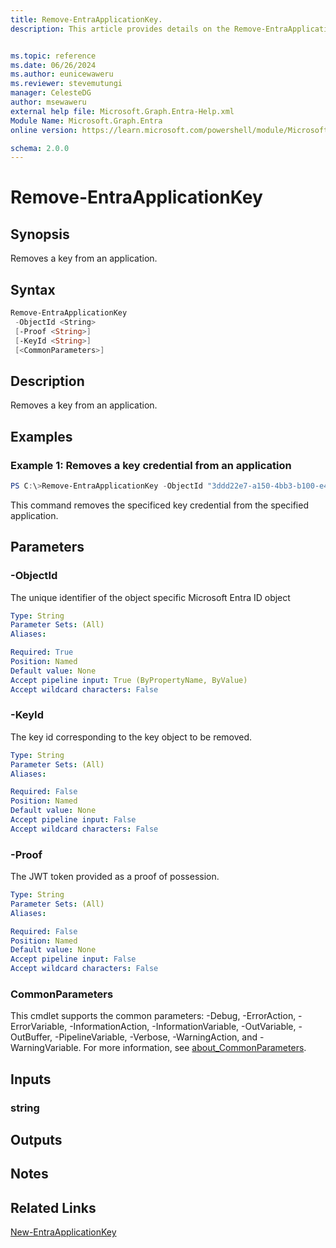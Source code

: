 ```yaml
---
title: Remove-EntraApplicationKey.
description: This article provides details on the Remove-EntraApplicationKey command.


ms.topic: reference
ms.date: 06/26/2024
ms.author: eunicewaweru
ms.reviewer: stevemutungi
manager: CelesteDG
author: msewaweru
external help file: Microsoft.Graph.Entra-Help.xml
Module Name: Microsoft.Graph.Entra
online version: https://learn.microsoft.com/powershell/module/Microsoft.Graph.Entra/Remove-EntraApplicationKey

schema: 2.0.0
---
```


# Remove-EntraApplicationKey

## Synopsis
Removes a key from an application.

## Syntax

```powershell
Remove-EntraApplicationKey 
 -ObjectId <String> 
 [-Proof <String>] 
 [-KeyId <String>] 
 [<CommonParameters>]
```

## Description
Removes a key from an application.

## Examples

### Example 1: Removes a key credential from an application
```powershell
PS C:\>Remove-EntraApplicationKey -ObjectId "3ddd22e7-a150-4bb3-b100-e410dea1cb84" -KeyId "FDA27CF-1B58-4CAE-8CE7-CD04F0AAB945" -Proof {token}
```

This command removes the specificed key credential from the specified application.

## Parameters

### -ObjectId
The unique identifier of the object specific Microsoft Entra ID object

```yaml
Type: String
Parameter Sets: (All)
Aliases:

Required: True
Position: Named
Default value: None
Accept pipeline input: True (ByPropertyName, ByValue)
Accept wildcard characters: False
```

### -KeyId
The key id corresponding to the key object to be removed.

```yaml
Type: String
Parameter Sets: (All)
Aliases:

Required: False
Position: Named
Default value: None
Accept pipeline input: False
Accept wildcard characters: False
```

### -Proof
The JWT token provided as a proof of possession.

```yaml
Type: String
Parameter Sets: (All)
Aliases:

Required: False
Position: Named
Default value: None
Accept pipeline input: False
Accept wildcard characters: False
```

### CommonParameters
This cmdlet supports the common parameters: -Debug, -ErrorAction, -ErrorVariable, -InformationAction, -InformationVariable, -OutVariable, -OutBuffer, -PipelineVariable, -Verbose, -WarningAction, and -WarningVariable. For more information, see [about_CommonParameters](https://go.microsoft.com/fwlink/?LinkID=113216).

## Inputs

### string
## Outputs

## Notes

## Related Links

[New-EntraApplicationKey](New-EntraApplicationKey.md)

